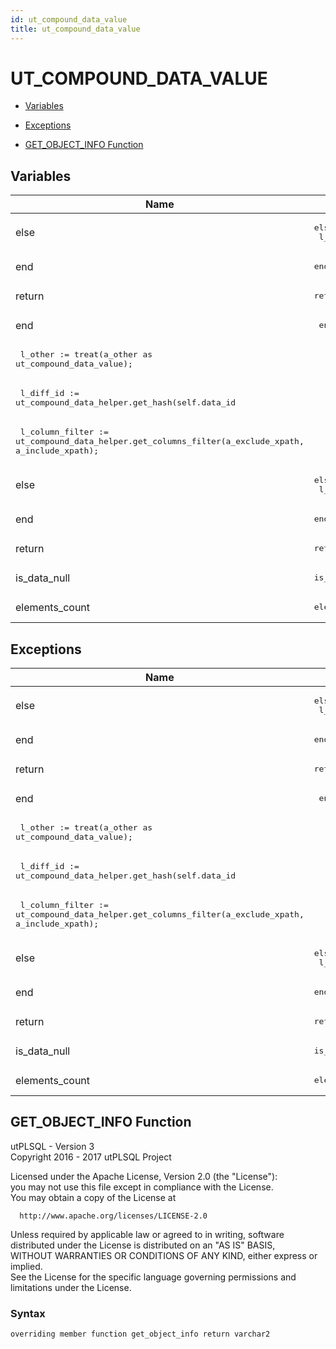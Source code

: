 ```yaml
---
id: ut_compound_data_value
title: ut_compound_data_value
---
```


# UT_COMPOUND_DATA_VALUE




- [Variables](#variables)

- [Exceptions](#exceptions)

- [GET_OBJECT_INFO Function](#get_object_info)



## Variables<a name="variables"></a>

Name | Code | Description
--- | --- | ---
else | <pre>else<br />  l_column := ':join_by_xpath pk_hash';</pre> | 
end | <pre>end if;</pre> | 
return | <pre>return l_column;</pre> | 
end | <pre>    end if;</pre> | 
 | <pre>    l_other   := treat(a_other as ut_compound_data_value);</pre> | 
 | <pre>    l_diff_id := ut_compound_data_helper.get_hash(self.data_id||l_other.data_id);</pre> | 
 | <pre>    l_column_filter := ut_compound_data_helper.get_columns_filter(a_exclude_xpath, a_include_xpath);</pre> | 
else | <pre>else<br />  l_result := 1;</pre> | 
end | <pre>end if;</pre> | 
return | <pre>return l_result;</pre> | 
is_data_null | <pre>is_data_null   integer,;</pre> | 
elements_count | <pre>elements_count  integer,;</pre> | 



## Exceptions<a name="exceptions"></a>

Name | Code | Description
--- | --- | ---
else | <pre>else<br />  l_column := ':join_by_xpath pk_hash';</pre> | 
end | <pre>end if;</pre> | 
return | <pre>return l_column;</pre> | 
end | <pre>    end if;</pre> | 
 | <pre>    l_other   := treat(a_other as ut_compound_data_value);</pre> | 
 | <pre>    l_diff_id := ut_compound_data_helper.get_hash(self.data_id||l_other.data_id);</pre> | 
 | <pre>    l_column_filter := ut_compound_data_helper.get_columns_filter(a_exclude_xpath, a_include_xpath);</pre> | 
else | <pre>else<br />  l_result := 1;</pre> | 
end | <pre>end if;</pre> | 
return | <pre>return l_result;</pre> | 
is_data_null | <pre>is_data_null   integer,;</pre> | 
elements_count | <pre>elements_count  integer,;</pre> | 




 
## GET_OBJECT_INFO Function<a name="get_object_info"></a>


<p>
<p>utPLSQL - Version 3<br />  Copyright 2016 - 2017 utPLSQL Project</p><p>  Licensed under the Apache License, Version 2.0 (the &quot;License&quot;):<br />  you may not use this file except in compliance with the License.<br />  You may obtain a copy of the License at</p><pre><code>  http://www.apache.org/licenses/LICENSE-2.0</code></pre><p>  Unless required by applicable law or agreed to in writing, software<br />  distributed under the License is distributed on an &quot;AS IS&quot; BASIS,<br />  WITHOUT WARRANTIES OR CONDITIONS OF ANY KIND, either express or implied.<br />  See the License for the specific language governing permissions and<br />  limitations under the License.</p>
</p>

### Syntax
```plsql
overriding member function get_object_info return varchar2
```

 





 
